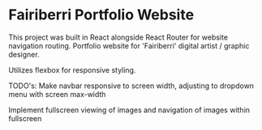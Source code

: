 # Fairiberri Portfolio Website

This project was built in React alongside React Router for website navigation routing. Portfolio website for 'Fairiberri' digital artist / graphic designer.

Utilizes flexbox for responsive styling.

TODO's:
Make navbar responsive to screen width, adjusting to dropdown menu with screen max-width

Implement fullscreen viewing of images and navigation of images within fullscreen 

